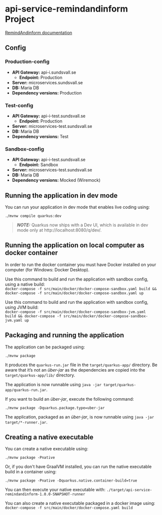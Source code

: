 # api-service-remindandinform Project

[RemindAndinform documentation](https://sundsvall.atlassian.net/wiki/spaces/SK/pages/823558153/RemindAndInform)

## Config

### Production-config

- **API Gateway:**                  api-i.sundsvall.se
    - **Endpoint:**                 Production
- **Server:**                       microservices.sundsvall.se
- **DB:**                           Maria DB
- **Dependency versions:**          Production

### Test-config

- **API Gateway:**                  api-i-test.sundsvall.se
    - **Endpoint:**                 Production
- **Server:**                       microservices-test.sundsvall.se
- **DB:**                           Maria DB
- **Dependency versions:**          Test

### Sandbox-config

- **API Gateway:**                  api-i-test.sundsvall.se
    - **Endpoint:**                 Sandbox
- **Server:**                       microservices-test.sundsvall.se
- **DB:**                           Maria DB
- **Dependency versions:**          Mocked (Wiremock)


## Running the application in dev mode

You can run your application in dev mode that enables live coding using:
```shell script
./mvnw compile quarkus:dev
```

> **_NOTE:_**  Quarkus now ships with a Dev UI, which is available in dev mode only at http://localhost:8080/q/dev/.

## Running the application on local computer as docker container

In order to run the docker container you must have Docker installed on your computer (for Windows: Docker Desktop).

Use this command to build and run the application with sandbox config, using a native build:  
`docker-compose -f src/main/docker/docker-compose-sandbox.yaml build && docker-compose -f src/main/docker/docker-compose-sandbox.yaml up`

Use this command to build and run the application with sandbox config, using JVM build:  
`docker-compose -f src/main/docker/docker-compose-sandbox-jvm.yaml build && docker-compose -f src/main/docker/docker-compose-sandbox-jvm.yaml up`

## Packaging and running the application

The application can be packaged using:
```shell script
./mvnw package
```
It produces the `quarkus-run.jar` file in the `target/quarkus-app/` directory.
Be aware that it’s not an _über-jar_ as the dependencies are copied into the `target/quarkus-app/lib/` directory.

The application is now runnable using `java -jar target/quarkus-app/quarkus-run.jar`.

If you want to build an _über-jar_, execute the following command:
```shell script
./mvnw package -Dquarkus.package.type=uber-jar
```

The application, packaged as an _über-jar_, is now runnable using `java -jar target/*-runner.jar`.

## Creating a native executable

You can create a native executable using: 
```shell script
./mvnw package -Pnative
```

Or, if you don't have GraalVM installed, you can run the native executable build in a container using: 
```shell script
./mvnw package -Pnative -Dquarkus.native.container-build=true
```

You can then execute your native executable with: `./target/api-service-remindandinform-1.0.0-SNAPSHOT-runner`

You can also create a native executable packaged in a docker image using:  
`docker-compose -f src/main/docker/docker-compose.yaml build`
